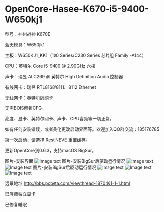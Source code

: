 # OpenCore-Hasee-K670-i5-9400-W650kj1


型号：神州战神 K670E

蓝天模具：W650jk1

主板：W650KJ1_KK1（100 Series/C230 Series 芯片组 Family -A144）

CPU：英特尔 Core i5-9400 @ 2.90GHz 六核

声卡：瑞昱 ALC269 @ 英特尔 High Definition Audio 控制器

有线网卡：瑞昱 RTL8168/8111、8112 Ethernet

无线网卡：英特尔牌网卡


无需BOIS解锁CFG。


亮度、显卡、英特尔网卡、声卡、CPU睿频等一切正常。

如有任何安装错误，或者美化更改启动界面等。欢迎加入QQ群交流：185176785

第一次启动，请选择 Rest NEVE 重置缓存。


更新OpenCore到0.6.3，支持macOS BigSur。

图片-安装界面
![Image text](https://github.com/IvanJIang01/OpenCore-Hasee-K670-i5-9400-W650kj1/blob/master/%E5%9B%BE%E7%89%872.jpg)
图片-安装BigSur后驱动运行情况
![Image text](https://github.com/usernameOwdxj5/OpenCore-Hasee-K670-i5-9400-W650kj1/blob/master/QQ20200919-201959%402x.png)
![Image text](https://github.com/usernameOwdxj5/OpenCore-Hasee-K670-i5-9400-W650kj1/blob/master/QQ20200919-201814%402x.png)
图片-安装BigSur后驱动运行情况
![Image text](https://github.com/usernameOwdxj5/OpenCore-Hasee-K670-i5-9400-W650kj1/blob/master/QQ20200919-201915%402x.png)
![Image text](https://github.com/usernameOwdxj5/OpenCore-Hasee-K670-i5-9400-W650kj1/blob/master/QQ20200919-201940%402x.png)
![Image text](https://github.com/IvanJIang01/OpenCore-Hasee-K670-i5-9400-W650kj1/blob/master/%E5%9B%BE%E7%89%876.jpg)

远景地址
http://bbs.pcbeta.com/viewthread-1870461-1-1.html


已屏蔽独立显卡


已修复睡眠
